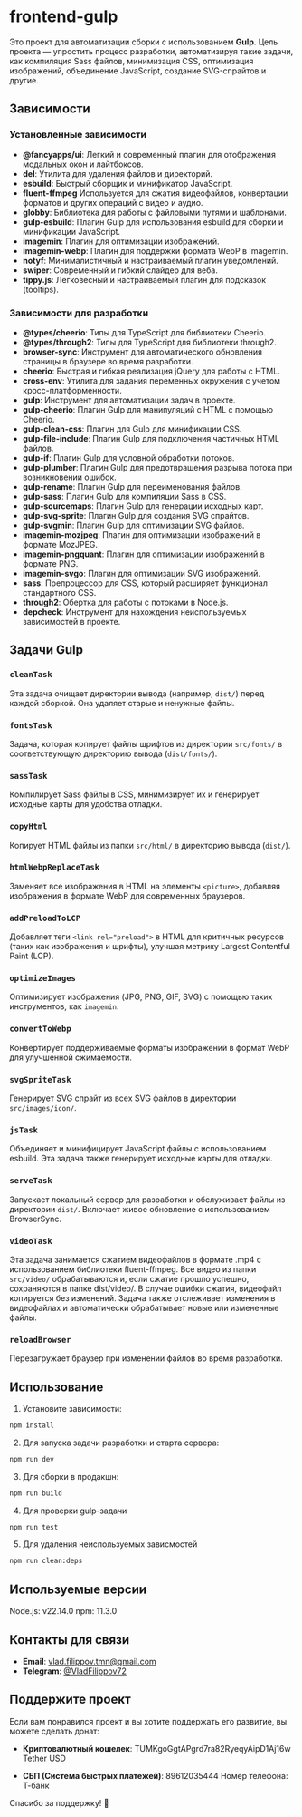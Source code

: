 # frontend-gulp

Это проект для автоматизации сборки с использованием **Gulp**. Цель проекта — упростить процесс разработки,
автоматизируя такие задачи, как компиляция Sass файлов, минимизация CSS, оптимизация изображений, объединение
JavaScript, создание SVG-спрайтов и другие.

## Зависимости

### Установленные зависимости

- **@fancyapps/ui**: Легкий и современный плагин для отображения модальных окон и лайтбоксов.
- **del**: Утилита для удаления файлов и директорий.
- **esbuild**: Быстрый сборщик и минификатор JavaScript.
- **fluent-ffmpeg** Используется для сжатия видеофайлов, конвертации форматов и других операций с видео и аудио.
- **globby**: Библиотека для работы с файловыми путями и шаблонами.
- **gulp-esbuild**: Плагин Gulp для использования esbuild для сборки и минификации JavaScript.
- **imagemin**: Плагин для оптимизации изображений.
- **imagemin-webp**: Плагин для поддержки формата WebP в Imagemin.
- **notyf**: Минималистичный и настраиваемый плагин уведомлений.
- **swiper**: Современный и гибкий слайдер для веба.
- **tippy.js**: Легковесный и настраиваемый плагин для подсказок (tooltips).

### Зависимости для разработки

- **@types/cheerio**: Типы для TypeScript для библиотеки Cheerio.
- **@types/through2**: Типы для TypeScript для библиотеки through2.
- **browser-sync**: Инструмент для автоматического обновления страницы в браузере во время разработки.
- **cheerio**: Быстрая и гибкая реализация jQuery для работы с HTML.
- **cross-env**: Утилита для задания переменных окружения с учетом кросс-платформенности.
- **gulp**: Инструмент для автоматизации задач в проекте.
- **gulp-cheerio**: Плагин Gulp для манипуляций с HTML с помощью Cheerio.
- **gulp-clean-css**: Плагин для Gulp для минификации CSS.
- **gulp-file-include**: Плагин Gulp для подключения частичных HTML файлов.
- **gulp-if**: Плагин Gulp для условной обработки потоков.
- **gulp-plumber**: Плагин Gulp для предотвращения разрыва потока при возникновении ошибок.
- **gulp-rename**: Плагин Gulp для переименования файлов.
- **gulp-sass**: Плагин Gulp для компиляции Sass в CSS.
- **gulp-sourcemaps**: Плагин Gulp для генерации исходных карт.
- **gulp-svg-sprite**: Плагин Gulp для создания SVG спрайтов.
- **gulp-svgmin**: Плагин Gulp для оптимизации SVG файлов.
- **imagemin-mozjpeg**: Плагин для оптимизации изображений в формате MozJPEG.
- **imagemin-pngquant**: Плагин для оптимизации изображений в формате PNG.
- **imagemin-svgo**: Плагин для оптимизации SVG изображений.
- **sass**: Препроцессор для CSS, который расширяет функционал стандартного CSS.
- **through2**: Обертка для работы с потоками в Node.js.
- **depcheck**: Инструмент для нахождения неиспользуемых зависимостей в проекте.

## Задачи Gulp

### `cleanTask`

Эта задача очищает директории вывода (например, `dist/`) перед каждой сборкой. Она удаляет старые и ненужные файлы.

### `fontsTask`

Задача, которая копирует файлы шрифтов из директории `src/fonts/` в соответствующую директорию вывода (`dist/fonts/`).

### `sassTask`

Компилирует Sass файлы в CSS, минимизирует их и генерирует исходные карты для удобства отладки.

### `copyHtml`

Копирует HTML файлы из папки `src/html/` в директорию вывода (`dist/`).

### `htmlWebpReplaceTask`

Заменяет все изображения в HTML на элементы `<picture>`, добавляя изображения в формате WebP для современных браузеров.

### `addPreloadToLCP`

Добавляет теги `<link rel="preload">` в HTML для критичных ресурсов (таких как изображения и шрифты), улучшая метрику
Largest Contentful Paint (LCP).

### `optimizeImages`

Оптимизирует изображения (JPG, PNG, GIF, SVG) с помощью таких инструментов, как `imagemin`.

### `convertToWebp`

Конвертирует поддерживаемые форматы изображений в формат WebP для улучшенной сжимаемости.

### `svgSpriteTask`

Генерирует SVG спрайт из всех SVG файлов в директории `src/images/icon/`.

### `jsTask`

Объединяет и минифицирует JavaScript файлы с использованием esbuild. Эта задача также генерирует исходные карты для
отладки.

### `serveTask`

Запускает локальный сервер для разработки и обслуживает файлы из директории `dist/`. Включает живое обновление с
использованием BrowserSync.

### `videoTask`

Эта задача занимается сжатием видеофайлов в формате .mp4 с использованием библиотеки fluent-ffmpeg. Все видео из
папки `src/video/` обрабатываются и, если сжатие прошло успешно, сохраняются в папке dist/video/. В случае ошибки
сжатия, видеофайл копируется без изменений. Задача также отслеживает изменения в видеофайлах и автоматически
обрабатывает новые или измененные файлы.

### `reloadBrowser`

Перезагружает браузер при изменении файлов во время разработки.

## Использование

1. Установите зависимости:

```bash
npm install
```

2. Для запуска задачи разработки и старта сервера:

```bash
npm run dev
```

3. Для сборки в продакшн:

```bash
npm run build
```

4. Для проверки gulp-задачи

```bash
npm run test 
```

5. Для удаления неиспользуемых зависмостей

```bash
npm run clean:deps 
```

## Используемые версии

Node.js: v22.14.0
npm: 11.3.0

## Контакты для связи

- **Email**: [vlad.filippov.tmn@gmail.com](mailto:vlad.filippov.tmn@gmail.com)
- **Telegram**: [@VladFilippov72](https://t.me/VladFilippov72)

## Поддержите проект

Если вам понравился проект и вы хотите поддержать его развитие, вы можете сделать донат:

- **Криптовалютный кошелек**: TUMKgoGgtAPgrd7ra82RyeqyAipD1Aj16w
  Tether USD

- **СБП (Система быстрых платежей)**: 89612035444
  Номер телефона: Т-банк

Спасибо за поддержку! 🙏